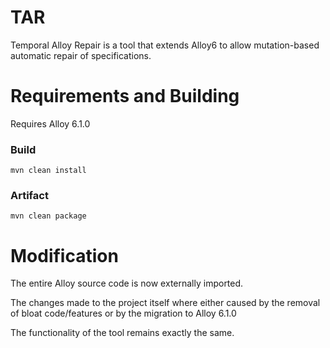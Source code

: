 # TAR

Temporal Alloy Repair is a tool that extends Alloy6 to allow mutation-based automatic repair of specifications.

# Requirements and Building

Requires Alloy 6.1.0

### Build

````
mvn clean install
````

### Artifact

````
mvn clean package
````

# Modification

The entire Alloy source code is now externally imported.

The changes made to the project itself where either caused by the removal of bloat code/features or by the migration to Alloy 6.1.0

The functionality of the tool remains exactly the same.
